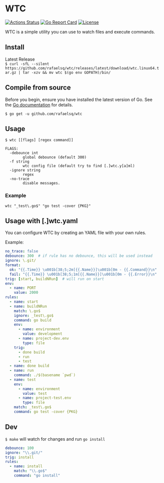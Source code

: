 # WTC

[![Actions Status](https://github.com/rafaelsq/wtc/workflows/tests/badge.svg)](https://github.com/rafaelsq/wtc/actions)
[![Go Report Card](https://goreportcard.com/badge/github.com/rafaelsq/wtc)](https://goreportcard.com/report/github.com/rafaelsq/wtc)
[![License](https://img.shields.io/badge/license-MIT-blue.svg)](https://github.com/rafaelsq/wtc/blob/master/LICENSE)

WTC is a simple utility you can use to watch files and execute commands.  

## Install

Latest Release  
`$ curl -sfL --silent https://github.com/rafaelsq/wtc/releases/latest/download/wtc.linux64.tar.gz | tar -xzv && mv wtc $(go env GOPATH)/bin/`

## Compile from source

Before you begin, ensure you have installed the latest version of Go. See the [Go documentation](https://golang.org/doc/install) for details.

`$ go get -u github.com/rafaelsq/wtc`

## Usage

```
$ wtc [[flags] [regex command]]

FLAGS:
  -debounce int
        global debounce (default 300)
  -f string
        wtc config file (default try to find [.]wtc.y[a]ml)
  -ignore string
        regex
  -no-trace
        disable messages.
```

### Example

`wtc "_test\.go$" "go test -cover {PKG}"`


## Usage with [.]wtc.yaml 

You can configure WTC by creating an YAML file with your own rules.

Example:

```yaml
no_trace: false
debounce: 300  # if rule has no debounce, this will be used instead
ignore: \.git/
format:
  ok: "{{.Time}} \u001b[38;5;2m[{{.Name}}]\u001b[0m - {{.Command}}\n"
  fail: "{{.Time}} \u001b[38;5;1m[{{.Name}}]\u001b[0m - {{.Error}}\n"
trig: [start, buildNRun]  # will run on start
env:
  - name: PORT
    value: 2000
rules:
  - name: start
  - name: buildNRun
    match: \.go$
    ignore: _test\.go$
    command: go build
    env:
      - name: environment
        value: development
      - name: project-dev.env
        type: file
    trig: 
      - done build
      - run
      - test
  - name: done build
  - name: run
    command: ./$(basename `pwd`)
  - name: test
    env:
      - name: environment
        value: test
      - name: project-test.env
        type: file
    match: _test\.go$
    command: go test -cover {PKG}
```


## Dev

`$ make` will watch for changes and run `go install`
```yaml
debounce: 100
ignore: "\\.git/"
trig: install
rules:
  - name: install
    match: "\\.go$"
    command: "go install"
```
